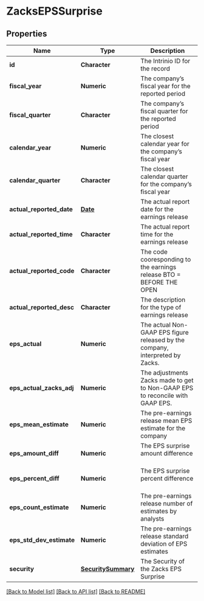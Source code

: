# ZacksEPSSurprise

[//]: # (CLASS:IntrinioSDK::ZacksEPSSurprise)

[//]: # (KIND:object)

## Properties

[//]: # (START_DEFINITION)

Name | Type | Description
------------ | ------------- | -------------
**id** | **Character** | The Intrinio ID for the record &nbsp;
**fiscal_year** | **Numeric** | The company’s fiscal year for the reported period &nbsp;
**fiscal_quarter** | **Character** | The company’s fiscal quarter for the reported period &nbsp;
**calendar_year** | **Numeric** | The closest calendar year for the company’s fiscal year &nbsp;
**calendar_quarter** | **Character** | The closest calendar quarter for the company’s fiscal year &nbsp;
**actual_reported_date** | [**Date**](Date.md) | The actual report date for the earnings release &nbsp;
**actual_reported_time** | **Character** | The actual report time for the earnings release &nbsp;
**actual_reported_code** | **Character** | The code cooresponding to the earnings release  BTO &#x3D; BEFORE THE OPEN | DTM &#x3D; DURING THE MARKET | AMC &#x3D; AFTER MARKET CLOSE &nbsp;
**actual_reported_desc** | **Character** | The description for the type of earnings release &nbsp;
**eps_actual** | **Numeric** | The actual Non-GAAP EPS figure released by the company, interpreted by Zacks. &nbsp;
**eps_actual_zacks_adj** | **Numeric** | The adjustments Zacks made to get to Non-GAAP EPS to reconcile with GAAP EPS. &nbsp;
**eps_mean_estimate** | **Numeric** | The pre-earnings release mean EPS estimate for the company &nbsp;
**eps_amount_diff** | **Numeric** | The EPS surprise amount difference &nbsp;
**eps_percent_diff** | **Numeric** | The EPS surprise percent difference &nbsp;
**eps_count_estimate** | **Numeric** | The pre-earnings release number of estimates by analysts &nbsp;
**eps_std_dev_estimate** | **Numeric** | The pre-earnings release standard deviation of EPS estimates &nbsp;
**security** | [**SecuritySummary**](SecuritySummary.md) | The Security of the Zacks EPS Surprise &nbsp;

[//]: # (END_DEFINITION)


[//]: # (CONTAINED_CLASS:IntrinioSDK::Date)


[//]: # (CONTAINED_CLASS:IntrinioSDK::SecuritySummary)


[[Back to Model list]](../README.md#documentation-for-models) [[Back to API list]](../README.md#documentation-for-api-endpoints) [[Back to README]](../README.md)



